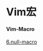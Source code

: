# Vim宏
#### Vim-Macro
[6.null-macro](files/slides/6.null/missing%20semester%20en.pdf#page=27&selection=120,0,120,6)

